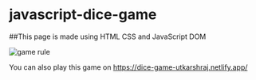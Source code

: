 # javascript-dice-game

##This page is made using HTML CSS and JavaScript DOM

![game rule](https://user-images.githubusercontent.com/49344502/157799954-e4eae284-4525-47e5-b064-e3269310c44c.jpg)

You can also play this game on https://dice-game-utkarshraj.netlify.app/
